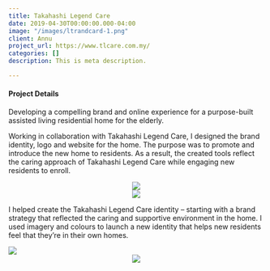 ```yaml
---
title: Takahashi Legend Care
date: 2019-04-30T00:00:00.000-04:00
image: "/images/ltrandcard-1.png"
client: Annu
project_url: https://www.tlcare.com.my/
categories: []
description: This is meta description.

---
```

#### Project Details

Developing a compelling brand and online experience for a purpose-built assisted living residential home for the elderly.

Working in collaboration with Takahashi Legend Care, I designed the brand identity, logo and website for the home. The purpose was to promote and introduce the new home to residents. As a result, the created tools reflect the caring approach of Takahashi Legend Care while engaging new residents to enroll.

<div style="text-align: center"><img src="/images/logodesign.png"/></div>

<div style="text-align: center"><img src="/images/colours_and_text.png"/></div>

I helped create the Takahashi Legend Care identity – starting with a brand strategy that reflected the caring and supportive environment in the home. I used imagery and colours to launch a new identity that helps new residents feel that they’re in their own homes.

<div>
<img src= "/images/ltrandcard.png"/>
</div>
<style>
img {
max-width: 100%;
height: auto;
}
</style>

<div style="text-align: center"><img src="/images/website.png"/></div>